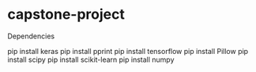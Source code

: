 # capstone-project

Dependencies

pip install keras
pip install pprint
pip install tensorflow
pip install Pillow
pip install scipy
pip install scikit-learn
pip install numpy
